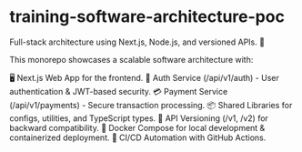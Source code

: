 # training-software-architecture-poc
Full-stack architecture using Next.js, Node.js, and versioned APIs. 🚀

This monorepo showcases a scalable software architecture with:

🖥️ Next.js Web App for the frontend.
🔐 Auth Service (/api/v1/auth) - User authentication & JWT-based security.
💳 Payment Service (/api/v1/payments) - Secure transaction processing.
📦 Shared Libraries for configs, utilities, and TypeScript types.
📡 API Versioning (/v1, /v2) for backward compatibility.
🐳 Docker Compose for local development & containerized deployment.
🔄 CI/CD Automation with GitHub Actions.
